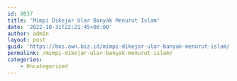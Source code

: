 ```yaml
---
id: 8037
title: 'Mimpi Dikejar Ular Banyak Menurut Islam'
date: '2022-10-31T22:21:45+00:00'
author: admin
layout: post
guid: 'https://bos.awn.biz.id/mimpi-dikejar-ular-banyak-menurut-islam/'
permalink: /mimpi-dikejar-ular-banyak-menurut-islam/
categories:
    - Uncategorized
---
```


